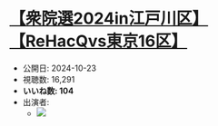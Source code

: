 # [【衆院選2024in江戸川区】【ReHacQvs東京16区】](https://www.youtube.com/watch?v=yoDfd5E_WgE)
-   公開日: 2024-10-23
-   視聴数: 16,291
-   **いいね数: 104**
-   出演者: 
    - [![](https://img.youtube.com/vi/yoDfd5E_WgE/hqdefault.jpg)](https://www.youtube.com/watch?v=yoDfd5E_WgE)
